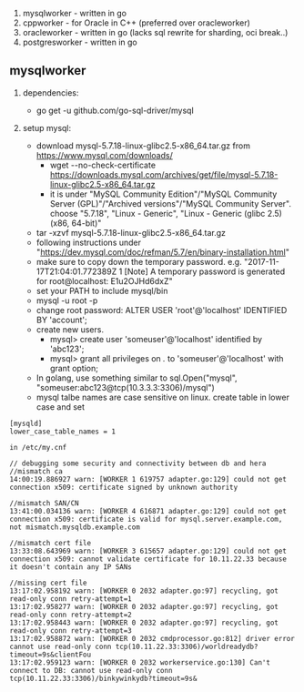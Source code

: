 1. mysqlworker - written in go
2. cppworker - for Oracle in C++ (preferred over oracleworker)
3. oracleworker - written in go (lacks sql rewrite for sharding, oci break..)
4. postgresworker - written in go

mysqlworker
-----------
1. dependencies: 
   - go get -u github.com/go-sql-driver/mysql

2. setup mysql:
   - download mysql-5.7.18-linux-glibc2.5-x86_64.tar.gz from https://www.mysql.com/downloads/
      - wget --no-check-certificate https://downloads.mysql.com/archives/get/file/mysql-5.7.18-linux-glibc2.5-x86_64.tar.gz
      - it is under "MySQL Community Edition"/"MySQL Community Server (GPL)"/"Archived versions"/"MySQL Community Server". choose "5.7.18", "Linux - Generic", "Linux - Generic (glibc 2.5)(x86, 64-bit)"
   - tar -xzvf mysql-5.7.18-linux-glibc2.5-x86_64.tar.gz
   - following instructions under "https://dev.mysql.com/doc/refman/5.7/en/binary-installation.html"
   - make sure to copy down the temporary password. e.g. "2017-11-17T21:04:01.772389Z 1 [Note] A temporary password is generated for root@localhost: E1u2OJHd6dxZ"
   - set your PATH to include mysql/bin
   - mysql -u root -p
   - change root password: ALTER USER 'root'@'localhost' IDENTIFIED BY 'account';
   - create new users.
      - mysql> create user 'someuser'@'localhost' identified by 'abc123';
      - mysql> grant all privileges on *.* to 'someuser'@'localhost' with grant option;
   - In golang, use something similar to sql.Open("mysql", "someuser:abc123@tcp(10.3.3.3:3306)/mysql")
   - mysql talbe names are case sensitive on linux. create table in lower case and set
```
[mysqld]
lower_case_table_names = 1

in /etc/my.cnf
```


```
// debugging some security and connectivity between db and hera
//mismatch ca
14:00:19.886927 warn: [WORKER 1 619757 adapter.go:129] could not get connection x509: certificate signed by unknown authority

//mismatch SAN/CN
13:41:00.034136 warn: [WORKER 4 616871 adapter.go:129] could not get connection x509: certificate is valid for mysql.server.example.com, not mismatch.mysqldb.example.com

//mismatch cert file
13:33:08.643969 warn: [WORKER 3 615657 adapter.go:129] could not get connection x509: cannot validate certificate for 10.11.22.33 because it doesn't contain any IP SANs

//missing cert file
13:17:02.958192 warn: [WORKER 0 2032 adapter.go:97] recycling, got read-only conn retry-attempt=1
13:17:02.958277 warn: [WORKER 0 2032 adapter.go:97] recycling, got read-only conn retry-attempt=2
13:17:02.958443 warn: [WORKER 0 2032 adapter.go:97] recycling, got read-only conn retry-attempt=3
13:17:02.958872 warn: [WORKER 0 2032 cmdprocessor.go:812] driver error cannot use read-only conn tcp(10.11.22.33:3306)/worldreadydb?timeout=9s&clientFou
13:17:02.959123 warn: [WORKER 0 2032 workerservice.go:130] Can't connect to DB: cannot use read-only conn tcp(10.11.22.33:3306)/binkywinkydb?timeout=9s&
```
